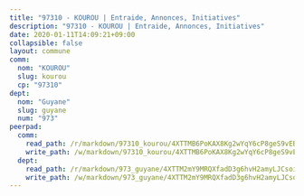 ```yaml
---
title: "97310 - KOUROU | Entraide, Annonces, Initiatives"
description: "97310 - KOUROU | Entraide, Annonces, Initiatives"
date: 2020-01-11T14:09:21+09:00
collapsible: false
layout: commune
comm:
  nom: "KOUROU"
  slug: kourou
  cp: "97310"
dept:
  nom: "Guyane"
  slug: guyane
  num: "973"
peerpad:
  comm:
    read_path: /r/markdown/97310_kourou/4XTTMB6PoKAX8Kg2wYqY6cP8geS9vEBVCUK8cxU5HSN8MM3jA
    write_path: /w/markdown/97310_kourou/4XTTMB6PoKAX8Kg2wYqY6cP8geS9vEBVCUK8cxU5HSN8MM3jA-K3TgULxAecPEAuMxNUSDQoP767jBQqDp97jB9iHkqFRxUNcCNau7ETa4RiCqGqxHX49SnSvJ1WmhQbBFMqzJ29eB2z3FnJ2jABkNu12pEHa2u7aJuNndfCzr3Dq6yMiiBKcwh8wW
  dept:
    read_path: /r/markdown/973_guyane/4XTTM2mY9MRQXfadD3g6hvH2amyLJCsoinYGcPs3moq9GpTwc
    write_path: /w/markdown/973_guyane/4XTTM2mY9MRQXfadD3g6hvH2amyLJCsoinYGcPs3moq9GpTwc-K3TgTgNFrGYQL7RzdiUs2G5kz5wznH8a7V3hvZcSXNRKvSbg2tsbecC3Je5R7hpbbDk7dogAkEsJV5SFg7UEJUHx8Fogpcmn5vubMjKA1FgiKo3tE8H7NRgUs3M6tfhzyxkWCUs8
---
```


